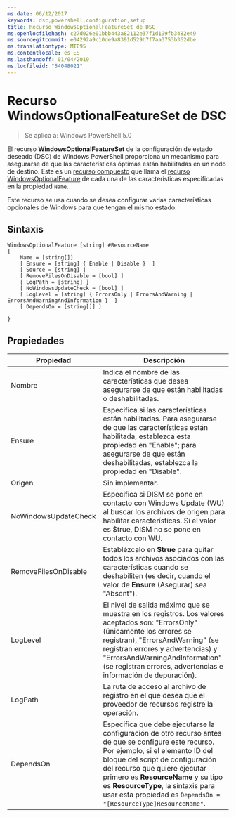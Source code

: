 ```yaml
---
ms.date: 06/12/2017
keywords: dsc,powershell,configuration,setup
title: Recurso WindowsOptionalFeatureSet de DSC
ms.openlocfilehash: c27d026e01bbb443a82112e37f1d199fb3482e49
ms.sourcegitcommit: e04292a9c10de9a8391d529b7f7aa3753b362dbe
ms.translationtype: MTE95
ms.contentlocale: es-ES
ms.lasthandoff: 01/04/2019
ms.locfileid: "54048021"
---
```

# <a name="dsc-windowsoptionalfeatureset-resource"></a>Recurso WindowsOptionalFeatureSet de DSC

> Se aplica a: Windows PowerShell 5.0

El recurso **WindowsOptionalFeatureSet** de la configuración de estado deseado (DSC) de Windows PowerShell proporciona un mecanismo para asegurarse de que las características óptimas están habilitadas en un nodo de destino.
Este es un [recurso compuesto](../../../resources/authoringResourceComposite.md) que llama el [recurso WindowsOptionalFeature](windowsOptionalFeatureResource.md) de cada una de las características especificadas en la propiedad `Name`.

Este recurso se usa cuando se desea configurar varias características opcionales de Windows para que tengan el mismo estado.

## <a name="syntax"></a>Sintaxis

```
WindowsOptionalFeature [string] #ResourceName
{
    Name = [string[]]
    [ Ensure = [string] { Enable | Disable }  ]
    [ Source = [string] ]
    [ RemoveFilesOnDisable = [bool] ]
    [ LogPath = [string] ]
    [ NoWindowsUpdateCheck = [bool] ]
    [ LogLevel = [string] { ErrorsOnly | ErrorsAndWarning | ErrorsAndWarningAndInformation }  ]
    [ DependsOn = [string[]] ]

}
```

## <a name="properties"></a>Propiedades

|  Propiedad  |  Descripción   |
|---|---|
| Nombre| Indica el nombre de las características que desea asegurarse de que están habilitadas o deshabilitadas.|
| Ensure| Especifica si las características están habilitadas. Para asegurarse de que las características están habilitada, establezca esta propiedad en "Enable"; para asegurarse de que están deshabilitadas, establezca la propiedad en "Disable".|
| Origen| Sin implementar.|
| NoWindowsUpdateCheck| Especifica si DISM se pone en contacto con Windows Update (WU) al buscar los archivos de origen para habilitar características. Si el valor es $true, DISM no se pone en contacto con WU.|
| RemoveFilesOnDisable| Establézcalo en **$true** para quitar todos los archivos asociados con las características cuando se deshabiliten (es decir, cuando el valor de **Ensure** (Asegurar) sea "Absent").|
| LogLevel| El nivel de salida máximo que se muestra en los registros. Los valores aceptados son: "ErrorsOnly" (únicamente los errores se registran), "ErrorsAndWarning" (se registran errores y advertencias) y "ErrorsAndWarningAndInformation" (se registran errores, advertencias e información de depuración).|
| LogPath| La ruta de acceso al archivo de registro en el que desea que el proveedor de recursos registre la operación.|
| DependsOn| Especifica que debe ejecutarse la configuración de otro recurso antes de que se configure este recurso. Por ejemplo, si el elemento ID del bloque del script de configuración del recurso que quiere ejecutar primero es __ResourceName__ y su tipo es __ResourceType__, la sintaxis para usar esta propiedad es `DependsOn = "[ResourceType]ResourceName"`.|
